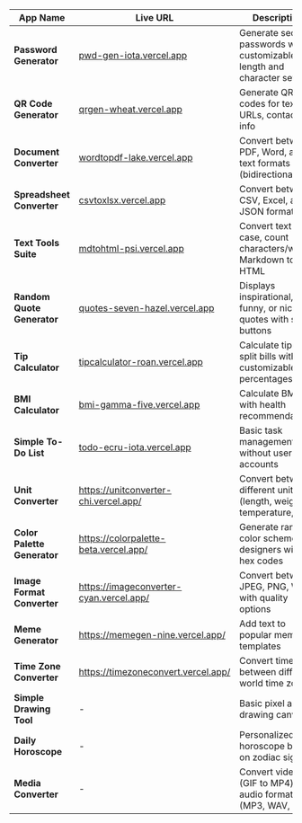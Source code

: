 
| App Name                    | Live URL                                                                | Description                                                           |
| --------------------------- | ----------------------------------------------------------------------- | --------------------------------------------------------------------- |
| **Password Generator**      | [pwd-gen-iota.vercel.app](https://pwd-gen-iota.vercel.app/)             | Generate secure passwords with customizable length and character sets |
| **QR Code Generator**       | [qrgen-wheat.vercel.app](https://qrgen-wheat.vercel.app/)               | Generate QR codes for text, URLs, contact info                        |
| **Document Converter**      | [wordtopdf-lake.vercel.app](https://wordtopdf-lake.vercel.app/)         | Convert between PDF, Word, and text formats (bidirectional)           |
| **Spreadsheet Converter**   | [csvtoxlsx.vercel.app](https://csvtoxlsx.vercel.app/)                   | Convert between CSV, Excel, and JSON formats                          |
| **Text Tools Suite**        | [mdtohtml-psi.vercel.app](https://mdtohtml-psi.vercel.app/)             | Convert text case, count characters/words, Markdown to HTML           |
| **Random Quote Generator**  | [quotes-seven-hazel.vercel.app](https://quotes-seven-hazel.vercel.app/) | Displays inspirational, funny, or niche quotes with share buttons     |
| **Tip Calculator**          | [tipcalculator-roan.vercel.app](https://tipcalculator-roan.vercel.app/) | Calculate tips and split bills with customizable percentages          |
| **BMI Calculator**          | [bmi-gamma-five.vercel.app](https://bmi-gamma-five.vercel.app/)         | Calculate BMI with health recommendations                             |
| **Simple To-Do List**       | [todo-ecru-iota.vercel.app](https://todo-ecru-iota.vercel.app/)         | Basic task management without user accounts                           |
| **Unit Converter**          | https://unitconverter-chi.vercel.app/                                   | Convert between different units (length, weight, temperature, etc.)   |
| **Color Palette Generator** | https://colorpalette-beta.vercel.app/                                   | Generate random color schemes for designers with hex codes            |
| **Image Format Converter**  | https://imageconverter-cyan.vercel.app/                                 | Convert between JPEG, PNG, WebP with quality options                  |
| **Meme Generator**          | https://memegen-nine.vercel.app/                                        | Add text to popular meme templates                                    |
| **Time Zone Converter**     | https://timezoneconvert.vercel.app/                                     | Convert time between different world time zones                       |
| **Simple Drawing Tool**     | -                                                                       | Basic pixel art or drawing canvas                                     |
| **Daily Horoscope**         | -                                                                       | Personalized horoscope based on zodiac signs                          |
| **Media Converter**         | -                                                                       | Convert video (GIF to MP4) and audio formats (MP3, WAV, etc.)         |
